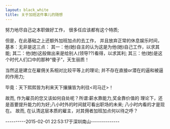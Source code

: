 ```yaml
---
layout: black_white
title: 关于加班这件事儿的随想
---
```


努力地尽自己之本职做好工作，
很多任应该都有这个特质;

但是，在此基础之上还额外加班加点的去工作，
并且放弃正常的休息娱乐时间，
基本：无非是这三点：
其一：他(她)自主的认为这是为他(她)自己工作，以求其能;
其二：他(她)这般做出来是给别人(领导??)看得，以求其利;
其三：他(她)是这个时代人们口中的那种“傻子”，天生丽质！

当然这是建立在雇佣关系相对比较平等上的理论;
并不存在直接or潜在的逼和被逼的作用力;

毕竟：天下熙熙皆为利来天下攘攘皆为利往<司马迁>！

故而, 作为雇员的您又该如何自处呢？所谓:薪水靠能力,奖金靠价值的
理论下，还是首要提升能力的为好;八小时外的时间就可看出职场的未来;
八小时内看的才是现在。
故而, 在认清这层本质的雇主，对其佣者加班加点何以待之呼？

----------2015-02-01  22:53:17于深圳南山--------------
